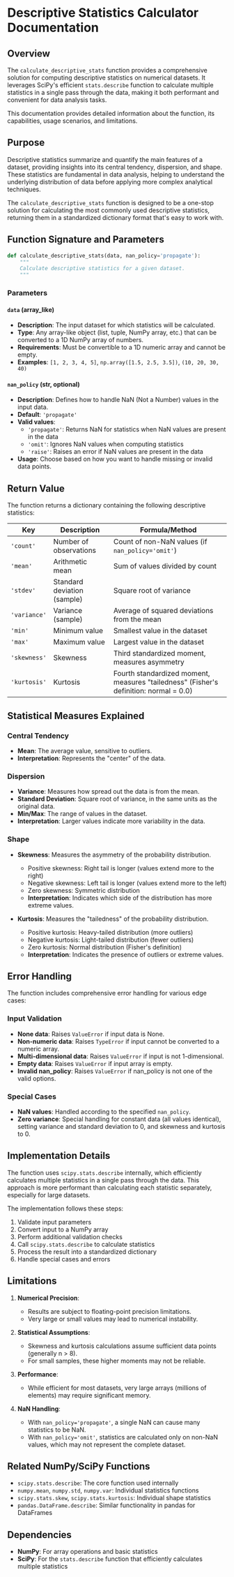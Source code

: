 # Descriptive Statistics Calculator Documentation

## Overview

The `calculate_descriptive_stats` function provides a comprehensive solution for computing descriptive statistics on numerical datasets. It leverages SciPy's efficient `stats.describe` function to calculate multiple statistics in a single pass through the data, making it both performant and convenient for data analysis tasks.

This documentation provides detailed information about the function, its capabilities, usage scenarios, and limitations.

## Purpose

Descriptive statistics summarize and quantify the main features of a dataset, providing insights into its central tendency, dispersion, and shape. These statistics are fundamental in data analysis, helping to understand the underlying distribution of data before applying more complex analytical techniques.

The `calculate_descriptive_stats` function is designed to be a one-stop solution for calculating the most commonly used descriptive statistics, returning them in a standardized dictionary format that's easy to work with.

## Function Signature and Parameters

```python
def calculate_descriptive_stats(data, nan_policy='propagate'):
    """
    Calculate descriptive statistics for a given dataset.
    """
```

### Parameters

#### `data` (array_like)
- **Description**: The input dataset for which statistics will be calculated.
- **Type**: Any array-like object (list, tuple, NumPy array, etc.) that can be converted to a 1D NumPy array of numbers.
- **Requirements**: Must be convertible to a 1D numeric array and cannot be empty.
- **Examples**: `[1, 2, 3, 4, 5]`, `np.array([1.5, 2.5, 3.5])`, `(10, 20, 30, 40)`

#### `nan_policy` (str, optional)
- **Description**: Defines how to handle NaN (Not a Number) values in the input data.
- **Default**: `'propagate'`
- **Valid values**:
  - `'propagate'`: Returns NaN for statistics when NaN values are present in the data
  - `'omit'`: Ignores NaN values when computing statistics
  - `'raise'`: Raises an error if NaN values are present in the data
- **Usage**: Choose based on how you want to handle missing or invalid data points.

## Return Value

The function returns a dictionary containing the following descriptive statistics:

| Key | Description | Formula/Method |
|-----|-------------|----------------|
| `'count'` | Number of observations | Count of non-NaN values (if `nan_policy='omit'`) |
| `'mean'` | Arithmetic mean | Sum of values divided by count |
| `'stdev'` | Standard deviation (sample) | Square root of variance |
| `'variance'` | Variance (sample) | Average of squared deviations from the mean |
| `'min'` | Minimum value | Smallest value in the dataset |
| `'max'` | Maximum value | Largest value in the dataset |
| `'skewness'` | Skewness | Third standardized moment, measures asymmetry |
| `'kurtosis'` | Kurtosis | Fourth standardized moment, measures "tailedness" (Fisher's definition: normal = 0.0) |

## Statistical Measures Explained

### Central Tendency
- **Mean**: The average value, sensitive to outliers.
- **Interpretation**: Represents the "center" of the data.

### Dispersion
- **Variance**: Measures how spread out the data is from the mean.
- **Standard Deviation**: Square root of variance, in the same units as the original data.
- **Min/Max**: The range of values in the dataset.
- **Interpretation**: Larger values indicate more variability in the data.

### Shape
- **Skewness**: Measures the asymmetry of the probability distribution.
  - Positive skewness: Right tail is longer (values extend more to the right)
  - Negative skewness: Left tail is longer (values extend more to the left)
  - Zero skewness: Symmetric distribution
  - **Interpretation**: Indicates which side of the distribution has more extreme values.

- **Kurtosis**: Measures the "tailedness" of the probability distribution.
  - Positive kurtosis: Heavy-tailed distribution (more outliers)
  - Negative kurtosis: Light-tailed distribution (fewer outliers)
  - Zero kurtosis: Normal distribution (Fisher's definition)
  - **Interpretation**: Indicates the presence of outliers or extreme values.

## Error Handling

The function includes comprehensive error handling for various edge cases:

### Input Validation
- **None data**: Raises `ValueError` if input data is None.
- **Non-numeric data**: Raises `TypeError` if input cannot be converted to a numeric array.
- **Multi-dimensional data**: Raises `ValueError` if input is not 1-dimensional.
- **Empty data**: Raises `ValueError` if input array is empty.
- **Invalid nan_policy**: Raises `ValueError` if nan_policy is not one of the valid options.

### Special Cases
- **NaN values**: Handled according to the specified `nan_policy`.
- **Zero variance**: Special handling for constant data (all values identical), setting variance and standard deviation to 0, and skewness and kurtosis to 0.

## Implementation Details

The function uses `scipy.stats.describe` internally, which efficiently calculates multiple statistics in a single pass through the data. This approach is more performant than calculating each statistic separately, especially for large datasets.

The implementation follows these steps:
1. Validate input parameters
2. Convert input to a NumPy array
3. Perform additional validation checks
4. Call `scipy.stats.describe` to calculate statistics
5. Process the result into a standardized dictionary
6. Handle special cases and errors

## Limitations

1. **Numerical Precision**:
   - Results are subject to floating-point precision limitations.
   - Very large or small values may lead to numerical instability.

2. **Statistical Assumptions**:
   - Skewness and kurtosis calculations assume sufficient data points (generally n > 8).
   - For small samples, these higher moments may not be reliable.

3. **Performance**:
   - While efficient for most datasets, very large arrays (millions of elements) may require significant memory.

4. **NaN Handling**:
   - With `nan_policy='propagate'`, a single NaN can cause many statistics to be NaN.
   - With `nan_policy='omit'`, statistics are calculated only on non-NaN values, which may not represent the complete dataset.

## Related NumPy/SciPy Functions

- `scipy.stats.describe`: The core function used internally
- `numpy.mean`, `numpy.std`, `numpy.var`: Individual statistics functions
- `scipy.stats.skew`, `scipy.stats.kurtosis`: Individual shape statistics
- `pandas.DataFrame.describe`: Similar functionality in pandas for DataFrames

## Dependencies

- **NumPy**: For array operations and basic statistics
- **SciPy**: For the `stats.describe` function that efficiently calculates multiple statistics

